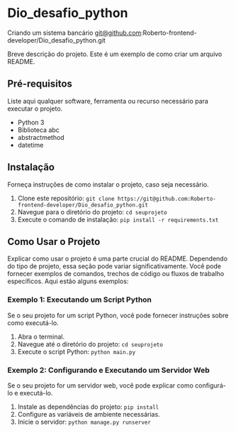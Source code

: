 # Dio_desafio_python
Criando um sistema bancário 
git@github.com:Roberto-frontend-developer/Dio_desafio_python.git


Breve descrição do projeto. Este é um exemplo de como criar um arquivo README.

## Pré-requisitos

Liste aqui qualquer software, ferramenta ou recurso necessário para executar o projeto.

- Python 3
- Biblioteca abc
- abstractmethod
- datetime

## Instalação

Forneça instruções de como instalar o projeto, caso seja necessário.

1. Clone este repositório: `git clone https://git@github.com:Roberto-frontend-developer/Dio_desafio_python.git`
2. Navegue para o diretório do projeto: `cd seuprojeto`
3. Execute o comando de instalação: `pip install -r requirements.txt`

## Como Usar o Projeto

Explicar como usar o projeto é uma parte crucial do README. Dependendo do tipo de projeto, essa seção pode variar significativamente. Você pode fornecer exemplos de comandos, trechos de código ou fluxos de trabalho específicos. Aqui estão alguns exemplos:

### Exemplo 1: Executando um Script Python

Se o seu projeto for um script Python, você pode fornecer instruções sobre como executá-lo.

1. Abra o terminal.
2. Navegue até o diretório do projeto: `cd seuprojeto`
3. Execute o script Python: `python main.py`

### Exemplo 2: Configurando e Executando um Servidor Web

Se o seu projeto for um servidor web, você pode explicar como configurá-lo e executá-lo.

1. Instale as dependências do projeto: `pip install`
2. Configure as variáveis de ambiente necessárias.
3. Inicie o servidor: `python manage.py runserver`


